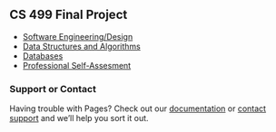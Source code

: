 ## CS 499 Final Project

- [Software Engineering/Design](https://github.com/erikroc-snhu/erikroc-snhu.github.io/blob/master/enh_one.md)
- [Data Structures and Algorithms](https://github.com/erikroc-snhu/erikroc-snhu.github.io/)
- [Databases](https://github.com/erikroc-snhu/erikroc-snhu.github.io/)
- [Professional Self-Assesment](https://github.com/erikroc-snhu/erikroc-snhu.github.io/)

### Support or Contact

Having trouble with Pages? Check out our [documentation](https://help.github.com/categories/github-pages-basics/) or [contact support](https://github.com/contact) and we’ll help you sort it out.

